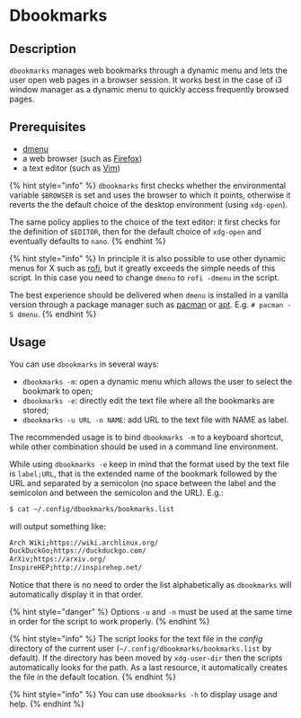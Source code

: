 # Dbookmarks

## Description

`dbookmarks` manages web bookmarks through a dynamic menu and lets the user open web pages in a browser session. It works best in the case of i3 window manager as a dynamic menu to quickly access  frequently browsed pages.

## Prerequisites

* [dmenu](https://tools.suckless.org/dmenu/)
* a web browser \(such as [Firefox](https://www.mozilla.org/en-US/firefox/)\)
* a text editor \(such as [Vim](https://www.vim.org/)\)

{% hint style="info" %}
`dbookmarks` first checks whether the environmental variable `$BROWSER` is set and uses the browser to which it points, otherwise it reverts the the default choice of the desktop environment \(using `xdg-open`\).

The same policy applies to the choice of the text editor: it first checks for the definition of `$EDITOR`, then for the default choice of `xdg-open` and eventually defaults to `nano`.
{% endhint %}

{% hint style="info" %}
In principle it is also possible to use other dynamic menus for X such as [rofi](https://github.com/davatorium/rofi), but it greatly exceeds the simple needs of this script. In this case you need to change `dmenu` to `rofi -dmenu` in the script.

The best experience should be delivered when `dmenu` is installed in a vanilla version through a package manager such as [pacman](https://www.archlinux.org/pacman/) or [apt](https://wiki.debian.org/Apt). E.g. `# pacman -S dmenu`.
{% endhint %}

## Usage

You can use `dbookmarks` in several ways:

* `dbookmarks -m`: open a dynamic menu which allows the user to select the bookmark to open;
* `dbookmarks -e`: directly edit the text file where all the bookmarks are stored;
* `dbookmarks -u URL -n NAME`: add URL to the text file with NAME as label.

The recommended usage is to bind `dbookmarks -m` to a keyboard shortcut, while other combination should be used in a command line environment.

While using `dbookmarks -e` keep in mind that the format used by the text file is `label;URL`, that is the extended name of the bookmark followed by the URL and separated by a semicolon \(no space between the label and the semicolon and between the semicolon and the URL\). E.g.:

```bash
$ cat ~/.config/dbookmarks/bookmarks.list
```

will output something like:

```bash
Arch Wiki;https://wiki.archlinux.org/
DuckDuckGo;https://duckduckgo.com/
ArXiv;https://arxiv.org/
InspireHEP;http://inspirehep.net/
```

Notice that there is no need to order the list alphabetically as `dbookmarks` will automatically display it in that order.

{% hint style="danger" %}
Options `-u` and `-n` must be used at the same time in order for the script to work properly.
{% endhint %}

{% hint style="info" %}
The script looks for the text file in the _config_ directory of the current user \(`~/.config/dbookmarks/bookmarks.list` by default\). If the directory has been moved by `xdg-user-dir` then the scripts automatically looks for the path. As a last resource, it automatically creates the file in the default location.
{% endhint %}

{% hint style="info" %}
You can use `dbookmarks -h` to display usage and help.
{% endhint %}

